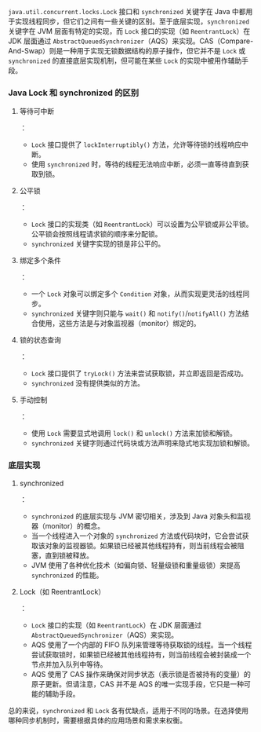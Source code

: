 `java.util.concurrent.locks.Lock` 接口和 `synchronized` 关键字在 Java 中都用于实现线程同步，但它们之间有一些关键的区别。至于底层实现，`synchronized` 关键字在 JVM 层面有特定的实现，而 `Lock` 接口的实现（如 `ReentrantLock`）在 JDK 层面通过 `AbstractQueuedSynchronizer`（AQS）来实现。CAS（Compare-And-Swap）则是一种用于实现无锁数据结构的原子操作，但它并不是 `Lock` 或 `synchronized` 的直接底层实现机制，但可能在某些 `Lock` 的实现中被用作辅助手段。

### Java Lock 和 synchronized 的区别

1. 等待可中断

   ：

   - `Lock` 接口提供了 `lockInterruptibly()` 方法，允许等待锁的线程响应中断。
   - 使用 `synchronized` 时，等待的线程无法响应中断，必须一直等待直到获取到锁。

2. 公平锁

   ：

   - `Lock` 接口的实现类（如 `ReentrantLock`）可以设置为公平锁或非公平锁。公平锁会按照线程请求锁的顺序来分配锁。
   - `synchronized` 关键字实现的锁是非公平的。

3. 绑定多个条件

   ：

   - 一个 `Lock` 对象可以绑定多个 `Condition` 对象，从而实现更灵活的线程同步。
   - `synchronized` 关键字则只能与 `wait()` 和 `notify()`/`notifyAll()` 方法结合使用，这些方法是与对象监视器（monitor）绑定的。

4. 锁的状态查询

   ：

   - `Lock` 接口提供了 `tryLock()` 方法来尝试获取锁，并立即返回是否成功。
   - `synchronized` 没有提供类似的方法。

5. 手动控制

   ：

   - 使用 `Lock` 需要显式地调用 `lock()` 和 `unlock()` 方法来加锁和解锁。
   - `synchronized` 关键字则通过代码块或方法声明来隐式地实现加锁和解锁。

### 底层实现

1. synchronized

   ：

   - `synchronized` 的底层实现与 JVM 密切相关，涉及到 Java 对象头和监视器（monitor）的概念。
   - 当一个线程进入一个对象的 `synchronized` 方法或代码块时，它会尝试获取该对象的监视器锁。如果锁已经被其他线程持有，则当前线程会被阻塞，直到锁被释放。
   - JVM 使用了各种优化技术（如偏向锁、轻量级锁和重量级锁）来提高 `synchronized` 的性能。

2. Lock（如 ReentrantLock）

   ：

   - `Lock` 接口的实现（如 `ReentrantLock`）在 JDK 层面通过 `AbstractQueuedSynchronizer`（AQS）来实现。
   - AQS 使用了一个内部的 FIFO 队列来管理等待获取锁的线程。当一个线程尝试获取锁时，如果锁已经被其他线程持有，则当前线程会被封装成一个节点并加入队列中等待。
   - AQS 使用了 CAS 操作来确保对同步状态（表示锁是否被持有的变量）的原子更新。但请注意，CAS 并不是 AQS 的唯一实现手段，它只是一种可能的辅助手段。

总的来说，`synchronized` 和 `Lock` 各有优缺点，适用于不同的场景。在选择使用哪种同步机制时，需要根据具体的应用场景和需求来权衡。
